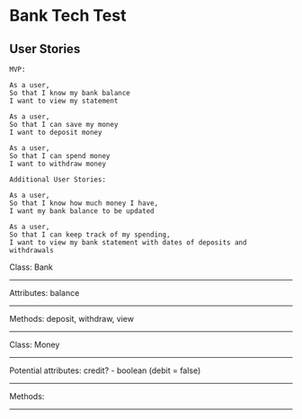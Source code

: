 # Bank Tech Test

## User Stories 


```
MVP:

As a user, 
So that I know my bank balance
I want to view my statement

As a user,
So that I can save my money
I want to deposit money

As a user,
So that I can spend money
I want to withdraw money
```
```
Additional User Stories:

As a user,
So that I know how much money I have,
I want my bank balance to be updated

As a user, 
So that I can keep track of my spending,
I want to view my bank statement with dates of deposits and withdrawals
```
Class: Bank      

---
Attributes: balance

---
Methods: deposit, withdraw, view

---

Class: Money      

---
Potential attributes: credit? - boolean (debit = false)

---
Methods:

---